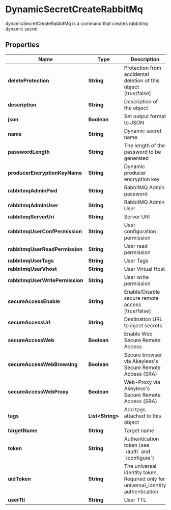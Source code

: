 

# DynamicSecretCreateRabbitMq

dynamicSecretCreateRabbitMq is a command that creates rabbitmq dynamic secret

## Properties

| Name | Type | Description | Notes |
|------------ | ------------- | ------------- | -------------|
|**deleteProtection** | **String** | Protection from accidental deletion of this object [true/false] |  [optional] |
|**description** | **String** | Description of the object |  [optional] |
|**json** | **Boolean** | Set output format to JSON |  [optional] |
|**name** | **String** | Dynamic secret name |  |
|**passwordLength** | **String** | The length of the password to be generated |  [optional] |
|**producerEncryptionKeyName** | **String** | Dynamic producer encryption key |  [optional] |
|**rabbitmqAdminPwd** | **String** | RabbitMQ Admin password |  [optional] |
|**rabbitmqAdminUser** | **String** | RabbitMQ Admin User |  [optional] |
|**rabbitmqServerUri** | **String** | Server URI |  [optional] |
|**rabbitmqUserConfPermission** | **String** | User configuration permission |  [optional] |
|**rabbitmqUserReadPermission** | **String** | User read permission |  [optional] |
|**rabbitmqUserTags** | **String** | User Tags |  [optional] |
|**rabbitmqUserVhost** | **String** | User Virtual Host |  [optional] |
|**rabbitmqUserWritePermission** | **String** | User write permission |  [optional] |
|**secureAccessEnable** | **String** | Enable/Disable secure remote access [true/false] |  [optional] |
|**secureAccessUrl** | **String** | Destination URL to inject secrets |  [optional] |
|**secureAccessWeb** | **Boolean** | Enable Web Secure Remote Access |  [optional] |
|**secureAccessWebBrowsing** | **Boolean** | Secure browser via Akeyless&#39;s Secure Remote Access (SRA) |  [optional] |
|**secureAccessWebProxy** | **Boolean** | Web-Proxy via Akeyless&#39;s Secure Remote Access (SRA) |  [optional] |
|**tags** | **List&lt;String&gt;** | Add tags attached to this object |  [optional] |
|**targetName** | **String** | Target name |  [optional] |
|**token** | **String** | Authentication token (see &#x60;/auth&#x60; and &#x60;/configure&#x60;) |  [optional] |
|**uidToken** | **String** | The universal identity token, Required only for universal_identity authentication |  [optional] |
|**userTtl** | **String** | User TTL |  [optional] |



